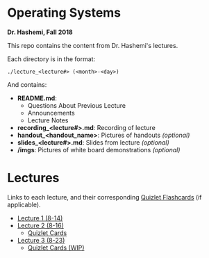 # Operating Systems
**Dr. Hashemi, Fall 2018**

This repo contains the content from Dr. Hashemi's lectures. 

Each directory is in the format:

`./lecture_<lecture#> (<month>-<day>)`

And contains:
- **README.md**:
    - Questions About Previous Lecture
    - Announcements
    - Lecture Notes
- **recording_<lecture#>.md**: Recording of lecture
- **handout_<handout_name>**: Pictures of handouts *(optional)*
- **slides_<lecture#>.md**: Slides from lecture *(optional)*
- **/imgs**: Pictures of white board demonstrations *(optional)*

# Lectures
Links to each lecture, and their corresponding [Quizlet Flashcards](https://quizlet.com/evan_a__bonsignori/folders/operating-systems) (if applicable).
- [Lecture 1 (8-14)](./lecture_1%20(8-14))
- [Lecture 2 (8-16)](./lecture_2%20(8-16))
    - [Quizlet Cards](https://quizlet.com/_53iowl)
- [Lecture 3 (8-23)](./lecture_3%20(8-23))
    - [Quizlet Cards (WIP)](#)